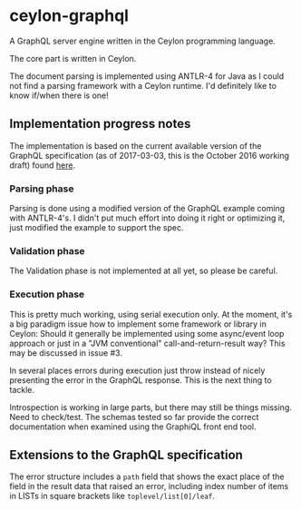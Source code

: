 # ceylon-graphql
A GraphQL server engine written in the Ceylon programming language.

The core part is written in Ceylon.

The document parsing is implemented using ANTLR-4 for Java as I could not find a parsing framework with a Ceylon runtime.
I'd definitely like to know if/when there is one!

## Implementation progress notes

The implementation is based on the current available version of the GraphQL specification (as of 2017-03-03, this is the
October 2016 working draft) found [here](http://facebook.github.io/graphql/).

### Parsing phase

Parsing is done using a modified version of the GraphQL example coming with ANTLR-4's.
I didn't put much effort into doing it right or optimizing it, just modified the
example to support the spec.

### Validation phase

The Validation phase is not implemented at all yet, so please be careful.

### Execution phase

This is pretty much working, using serial execution only.
At the moment, it's a big paradigm issue how to implement some framework or library in Ceylon:
Should it generally be implemented using some async/event loop approach or just in a "JVM conventional"
call-and-return-result way? This may be discussed in issue #3.

In several places errors during execution just throw instead of nicely presenting the error in the GraphQL response. This is
the next thing to tackle.

Introspection is working in large parts, but there may still be things missing. Need to check/test.
The schemas tested so far provide the correct documentation when examined using the GraphiQL front end tool.

## Extensions to the GraphQL specification

The error structure includes a `path` field that shows the exact place of the field in the result data that raised an
error, including index number of items in LISTs in square brackets like `toplevel/list[0]/leaf`.
